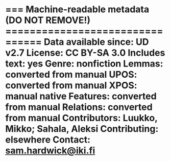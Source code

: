 === Machine-readable metadata (DO NOT REMOVE!) ================================
Data available since: UD v2.7
License: CC BY-SA 3.0
Includes text: yes
Genre: nonfiction
Lemmas: converted from manual
UPOS: converted from manual
XPOS: manual native
Features: converted from manual
Relations: converted from manual
Contributors: Luukko, Mikko; Sahala, Aleksi
Contributing: elsewhere
Contact: sam.hardwick@iki.fi
===============================================================================
